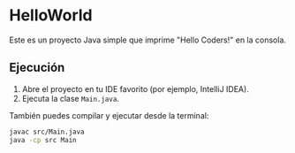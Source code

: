 # HelloWorld

Este es un proyecto Java simple que imprime "Hello Coders!" en la consola.

## Ejecución

1. Abre el proyecto en tu IDE favorito (por ejemplo, IntelliJ IDEA).
2. Ejecuta la clase `Main.java`.

También puedes compilar y ejecutar desde la terminal:

```bash
javac src/Main.java
java -cp src Main
```

